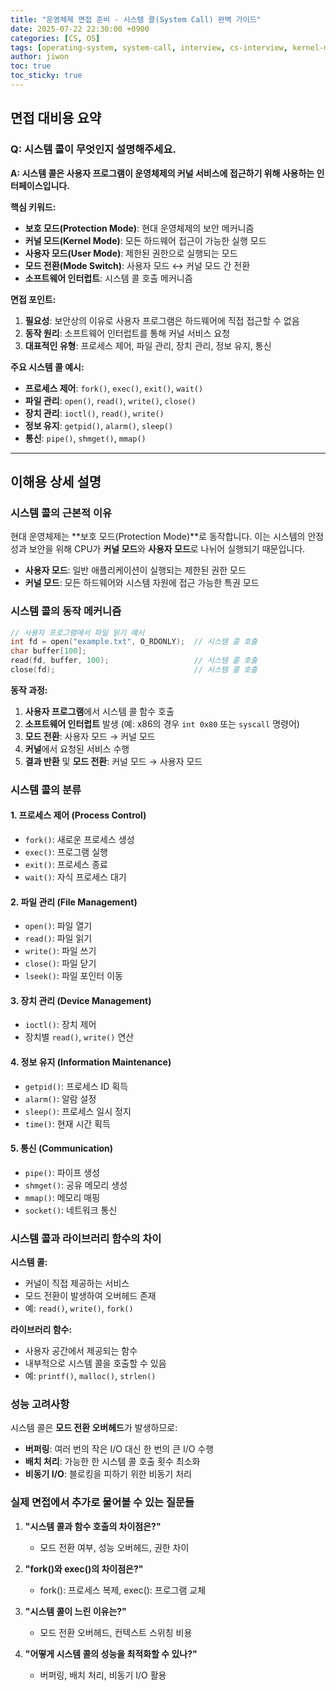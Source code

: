 ```yaml
---
title: "운영체제 면접 준비 - 시스템 콜(System Call) 완벽 가이드"
date: 2025-07-22 22:30:00 +0900
categories: [CS, OS]
tags: [operating-system, system-call, interview, cs-interview, kernel-mode, user-mode]
author: jiwon
toc: true
toc_sticky: true
---
```


## 면접 대비용 요약

### Q: 시스템 콜이 무엇인지 설명해주세요.

**A: 시스템 콜은 사용자 프로그램이 운영체제의 커널 서비스에 접근하기 위해 사용하는 인터페이스입니다.**

**핵심 키워드:**
- **보호 모드(Protection Mode)**: 현대 운영체제의 보안 메커니즘
- **커널 모드(Kernel Mode)**: 모든 하드웨어 접근이 가능한 실행 모드
- **사용자 모드(User Mode)**: 제한된 권한으로 실행되는 모드
- **모드 전환(Mode Switch)**: 사용자 모드 ↔ 커널 모드 간 전환
- **소프트웨어 인터럽트**: 시스템 콜 호출 메커니즘

**면접 포인트:**
1. **필요성**: 보안상의 이유로 사용자 프로그램은 하드웨어에 직접 접근할 수 없음
2. **동작 원리**: 소프트웨어 인터럽트를 통해 커널 서비스 요청
3. **대표적인 유형**: 프로세스 제어, 파일 관리, 장치 관리, 정보 유지, 통신

**주요 시스템 콜 예시:**
- **프로세스 제어**: `fork()`, `exec()`, `exit()`, `wait()`
- **파일 관리**: `open()`, `read()`, `write()`, `close()`
- **장치 관리**: `ioctl()`, `read()`, `write()`
- **정보 유지**: `getpid()`, `alarm()`, `sleep()`
- **통신**: `pipe()`, `shmget()`, `mmap()`

---

## 이해용 상세 설명

### 시스템 콜의 근본적 이유

현대 운영체제는 **보호 모드(Protection Mode)**로 동작합니다. 이는 시스템의 안정성과 보안을 위해 CPU가 **커널 모드**와 **사용자 모드**로 나뉘어 실행되기 때문입니다.

- **사용자 모드**: 일반 애플리케이션이 실행되는 제한된 권한 모드
- **커널 모드**: 모든 하드웨어와 시스템 자원에 접근 가능한 특권 모드

### 시스템 콜의 동작 메커니즘

```c
// 사용자 프로그램에서 파일 읽기 예시
int fd = open("example.txt", O_RDONLY);  // 시스템 콜 호출
char buffer[100];
read(fd, buffer, 100);                   // 시스템 콜 호출
close(fd);                               // 시스템 콜 호출
```

**동작 과정:**
1. **사용자 프로그램**에서 시스템 콜 함수 호출
2. **소프트웨어 인터럽트** 발생 (예: x86의 경우 `int 0x80` 또는 `syscall` 명령어)
3. **모드 전환**: 사용자 모드 → 커널 모드
4. **커널**에서 요청된 서비스 수행
5. **결과 반환** 및 **모드 전환**: 커널 모드 → 사용자 모드

### 시스템 콜의 분류

#### 1. 프로세스 제어 (Process Control)
- `fork()`: 새로운 프로세스 생성
- `exec()`: 프로그램 실행
- `exit()`: 프로세스 종료
- `wait()`: 자식 프로세스 대기

#### 2. 파일 관리 (File Management)
- `open()`: 파일 열기
- `read()`: 파일 읽기
- `write()`: 파일 쓰기
- `close()`: 파일 닫기
- `lseek()`: 파일 포인터 이동

#### 3. 장치 관리 (Device Management)
- `ioctl()`: 장치 제어
- 장치별 `read()`, `write()` 연산

#### 4. 정보 유지 (Information Maintenance)
- `getpid()`: 프로세스 ID 획득
- `alarm()`: 알람 설정
- `sleep()`: 프로세스 일시 정지
- `time()`: 현재 시간 획득

#### 5. 통신 (Communication)
- `pipe()`: 파이프 생성
- `shmget()`: 공유 메모리 생성
- `mmap()`: 메모리 매핑
- `socket()`: 네트워크 통신

### 시스템 콜과 라이브러리 함수의 차이

**시스템 콜:**
- 커널이 직접 제공하는 서비스
- 모드 전환이 발생하여 오버헤드 존재
- 예: `read()`, `write()`, `fork()`

**라이브러리 함수:**
- 사용자 공간에서 제공되는 함수
- 내부적으로 시스템 콜을 호출할 수 있음
- 예: `printf()`, `malloc()`, `strlen()`

### 성능 고려사항

시스템 콜은 **모드 전환 오버헤드**가 발생하므로:
- **버퍼링**: 여러 번의 작은 I/O 대신 한 번의 큰 I/O 수행
- **배치 처리**: 가능한 한 시스템 콜 호출 횟수 최소화
- **비동기 I/O**: 블로킹을 피하기 위한 비동기 처리

### 실제 면접에서 추가로 물어볼 수 있는 질문들

1. **"시스템 콜과 함수 호출의 차이점은?"**
   - 모드 전환 여부, 성능 오버헤드, 권한 차이

2. **"fork()와 exec()의 차이점은?"**
   - fork(): 프로세스 복제, exec(): 프로그램 교체

3. **"시스템 콜이 느린 이유는?"**
   - 모드 전환 오버헤드, 컨텍스트 스위칭 비용

4. **"어떻게 시스템 콜의 성능을 최적화할 수 있나?"**
   - 버퍼링, 배치 처리, 비동기 I/O 활용
